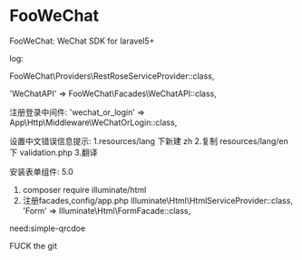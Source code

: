 # FooWeChat
FooWeChat: WeChat SDK for laravel5+

log:

FooWeChat\Providers\RestRoseServiceProvider::class,

'WeChatAPI' => FooWeChat\Facades\WeChatAPI::class, 

注册登录中间件:
'wechat_or_login' => App\Http\Middleware\WeChatOrLogin::class,

设置中文错误信息提示:
1.resources/lang 下新建 zh
2.复制 resources/lang/en 下 validation.php
3.翻译

安装表单组件: 5.0
1. composer require illuminate/html
2. 注册facades,config/app.php
	Illuminate\Html\HtmlServiceProvider::class,
	'Form'      => Illuminate\Html\FormFacade::class, 

need:simple-qrcdoe

FUCK the git

